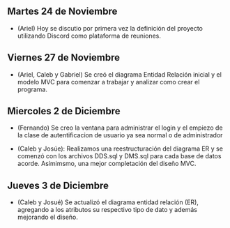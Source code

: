 
## Martes 24 de Noviembre 

- (Ariel) Hoy se discutio por primera vez la definición del proyecto utilizando Discord como plataforma de reuniones.

## Viernes 27 de Noviembre

- (Ariel, Caleb y Gabriel) Se creó el diagrama Entidad Relación inicial y el modelo MVC para comenzar a trabajar y analizar como crear
el programa.

## Miercoles 2 de Diciembre  

- (Fernando) Se creo la ventana para administrar el login y el empiezo de la clase de autentificacion de usuario ya sea normal o de administrador  

- (Caleb y Josúe): Realizamos una reestructuración del diagrama ER y se comenzó con los archivos DDS.sql y DMS.sql para cada base de datos acorde. Asímimsmo, una mejor completación del diseño MVC.

## Jueves 3 de Diciembre  

- (Caleb y Josué) Se actualizó el diagrama entidad relación (ER), agregando a los atributos su respectivo tipo de dato y además mejorando el diseño.  
